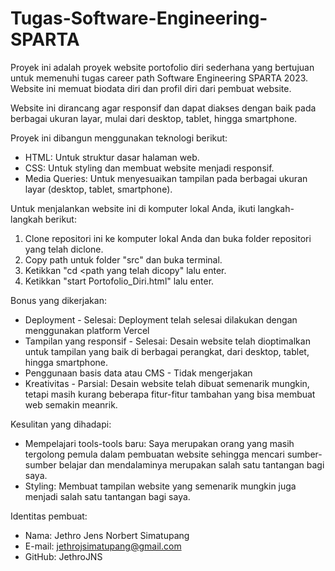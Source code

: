 # Tugas-Software-Engineering-SPARTA
Proyek ini adalah proyek website portofolio diri sederhana yang bertujuan untuk memenuhi tugas career path Software Engineering SPARTA 2023. Website ini memuat biodata diri dan profil diri dari pembuat website. 

Website ini dirancang agar responsif dan dapat diakses dengan baik pada berbagai ukuran layar, mulai dari desktop, tablet, hingga smartphone.

Proyek ini dibangun menggunakan teknologi berikut:
- HTML: Untuk struktur dasar halaman web.
- CSS: Untuk styling dan membuat website menjadi responsif.
- Media Queries: Untuk menyesuaikan tampilan pada berbagai ukuran layar (desktop, tablet, smartphone).

Untuk menjalankan website ini di komputer lokal Anda, ikuti langkah-langkah berikut:
1. Clone repositori ini ke komputer lokal Anda dan buka folder repositori yang telah diclone.
2. Copy path untuk folder "src" dan buka terminal.
3. Ketikkan "cd <path yang telah dicopy" lalu enter.   
6. Ketikkan "start Portofolio_Diri.html" lalu enter.

Bonus yang dikerjakan:
- Deployment - Selesai: Deployment telah selesai dilakukan dengan menggunakan platform Vercel
- Tampilan yang responsif - Selesai: Desain website telah dioptimalkan untuk tampilan yang baik di berbagai perangkat, dari desktop, tablet, hingga smartphone.
- Penggunaan basis data atau CMS - Tidak mengerjakan
- Kreativitas - Parsial: Desain website telah dibuat semenarik mungkin, tetapi masih kurang beberapa fitur-fitur tambahan yang bisa membuat web semakin meanrik.

Kesulitan yang dihadapi:
- Mempelajari tools-tools baru: Saya merupakan orang yang masih tergolong pemula dalam pembuatan website sehingga mencari sumber-sumber belajar dan mendalaminya merupakan salah satu tantangan bagi saya.
- Styling: Membuat tampilan website yang semenarik mungkin juga menjadi salah satu tantangan bagi saya.
  
Identitas pembuat:
- Nama: Jethro Jens Norbert Simatupang
- E-mail: jethrojsimatupang@gmail.com
- GitHub: JethroJNS
